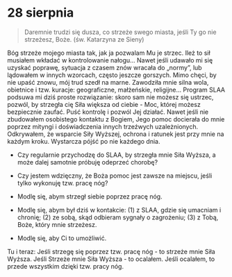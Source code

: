 
# 28 sierpnia

> Daremnie trudzi się dusza, co strzeże swego miasta, jeśli Ty go nie strzeżesz, Boże. (św. Katarzyna ze Sieny)

Bóg strzeże mojego miasta tak, jak ja pozwalam Mu je strzec. Ileż to sił musiałem wkładać w kontrolowanie nałogu... Nawet jeśli udawało mi się uzyskać poprawę, sytuacja z czasem znów wracała do „normy”, lub lądowałem w innych wzorcach, często jeszcze gorszych. Mimo chęci, by nie upaść znowu, mój trud szedł na marne. Zawodziła mnie silna wola, obietnice i tzw. kuracje: geograficzne, małżeńskie, religijne... Program SLAA podsuwa mi dziś proste rozwiązanie: skoro sam nie możesz się ustrzec, pozwól, by strzegła cię Siła większa od ciebie - Moc, której możesz bezpiecznie zaufać. Puść kontrolę i pozwól Jej działać. Nawet jeśli nie zbudowałem osobistego kontaktu z Bogiem, Jego pomoc docierała do mnie poprzez mityngi i doświadczenia innych trzeźwych uzależnionych. Odkrywałem, że wsparcie Siły Wyższej, ochrona i ratunek jest przy mnie na każdym kroku. Wystarcza pójść po nie każdego dnia.

- Czy regularnie przychodzę do SLAA, by strzegła mnie Siła Wyższa, a może dalej samotnie próbuję odeprzeć chorobę?
- Czy jestem wdzięczny, że Boża pomoc jest zawsze na miejscu, jeśli tylko wykonuję tzw. pracę nóg?

- Modlę się, abym strzegł siebie poprzez pracę nóg.
- Modlę się, abym był dziś w kontakcie: (1) z SLAA, gdzie się umacniam i chronię; (2) ze sobą, skąd odbieram sygnały o zagrożeniu; (3) z Tobą, Boże, który mnie strzeżesz.
- Modlę się, aby Ci to umożliwić.

Tu i teraz: Jeśli strzegę się poprzez tzw. pracę nóg - to strzeże mnie Siła Wyższa. Jeśli Strzeże mnie Siła Wyższa - to ocalałem. Jeśli ocalałem, to przede wszystkim dzięki tzw. pracy nóg.
